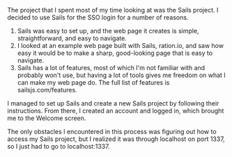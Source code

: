 The project that I spent most of my time looking at was the Sails project. I decided to use Sails for the SSO login for a number of reasons.
1. Sails was easy to set up, and the web page it creates is simple, straightforward, and easy to navigate. 
2. I looked at an example web page built with Sails, ration.io, and saw how easy it would be to make a sharp, good-looking page that is easy to navigate.
3. Sails has a lot of features, most of which I'm not familiar with and probably won't use, but having a lot of tools gives me freedom on what I can make my web page do. The full list of features is sailsjs.com/features. 

I managed to set up Sails and create a new Sails project by following their instructions. From there, I created an account and logged in, which brought me to the Welcome screen. 

The only obstacles I encountered in this process was figuring out how to access my Sails project, but I realized it was through localhost on port 1337, so I just had to go to localhost:1337.

